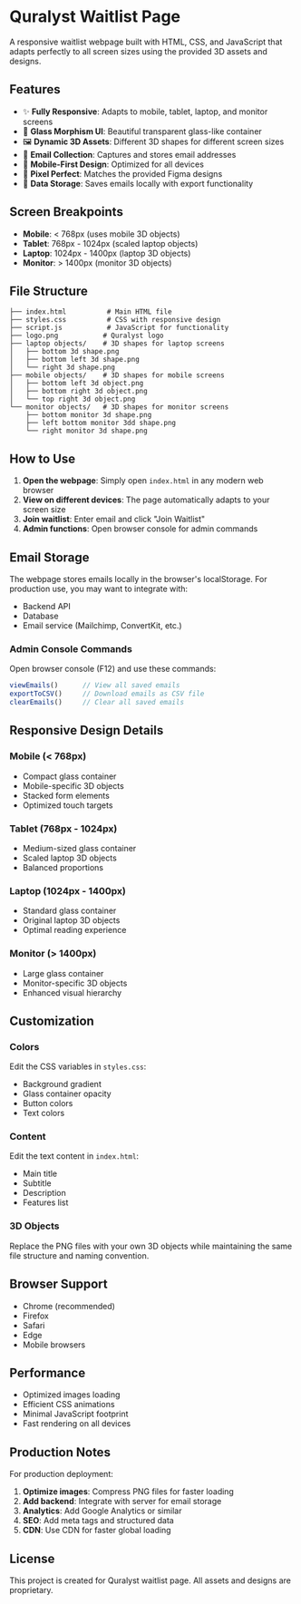 # Quralyst Waitlist Page

A responsive waitlist webpage built with HTML, CSS, and JavaScript that adapts perfectly to all screen sizes using the provided 3D assets and designs.

## Features

- ✨ **Fully Responsive**: Adapts to mobile, tablet, laptop, and monitor screens
- 🎨 **Glass Morphism UI**: Beautiful transparent glass-like container
- 🖼️ **Dynamic 3D Assets**: Different 3D shapes for different screen sizes
- 📧 **Email Collection**: Captures and stores email addresses
- 📱 **Mobile-First Design**: Optimized for all devices
- 🎯 **Pixel Perfect**: Matches the provided Figma designs
- 💾 **Data Storage**: Saves emails locally with export functionality

## Screen Breakpoints

- **Mobile**: < 768px (uses mobile 3D objects)
- **Tablet**: 768px - 1024px (scaled laptop objects)
- **Laptop**: 1024px - 1400px (laptop 3D objects)
- **Monitor**: > 1400px (monitor 3D objects)

## File Structure

```
├── index.html          # Main HTML file
├── styles.css          # CSS with responsive design
├── script.js           # JavaScript for functionality
├── logo.png           # Quralyst logo
├── laptop objects/    # 3D shapes for laptop screens
│   ├── bottom 3d shape.png
│   ├── bottom left 3d shape.png
│   └── right 3d shape.png
├── mobile objects/    # 3D shapes for mobile screens
│   ├── bottom left 3d object.png
│   ├── bottom right 3d object.png
│   └── top right 3d object.png
└── monitor objects/   # 3D shapes for monitor screens
    ├── bottom monitor 3d shape.png
    ├── left bottom monitor 3dd shape.png
    └── right monitor 3d shape.png
```

## How to Use

1. **Open the webpage**: Simply open `index.html` in any modern web browser
2. **View on different devices**: The page automatically adapts to your screen size
3. **Join waitlist**: Enter email and click "Join Waitlist"
4. **Admin functions**: Open browser console for admin commands

## Email Storage

The webpage stores emails locally in the browser's localStorage. For production use, you may want to integrate with:

- Backend API
- Database
- Email service (Mailchimp, ConvertKit, etc.)

### Admin Console Commands

Open browser console (F12) and use these commands:

```javascript
viewEmails()      // View all saved emails
exportToCSV()     // Download emails as CSV file
clearEmails()     // Clear all saved emails
```

## Responsive Design Details

### Mobile (< 768px)
- Compact glass container
- Mobile-specific 3D objects
- Stacked form elements
- Optimized touch targets

### Tablet (768px - 1024px)
- Medium-sized glass container
- Scaled laptop 3D objects
- Balanced proportions

### Laptop (1024px - 1400px)
- Standard glass container
- Original laptop 3D objects
- Optimal reading experience

### Monitor (> 1400px)
- Large glass container
- Monitor-specific 3D objects
- Enhanced visual hierarchy

## Customization

### Colors
Edit the CSS variables in `styles.css`:
- Background gradient
- Glass container opacity
- Button colors
- Text colors

### Content
Edit the text content in `index.html`:
- Main title
- Subtitle
- Description
- Features list

### 3D Objects
Replace the PNG files with your own 3D objects while maintaining the same file structure and naming convention.

## Browser Support

- Chrome (recommended)
- Firefox
- Safari
- Edge
- Mobile browsers

## Performance

- Optimized images loading
- Efficient CSS animations
- Minimal JavaScript footprint
- Fast rendering on all devices

## Production Notes

For production deployment:

1. **Optimize images**: Compress PNG files for faster loading
2. **Add backend**: Integrate with server for email storage
3. **Analytics**: Add Google Analytics or similar
4. **SEO**: Add meta tags and structured data
5. **CDN**: Use CDN for faster global loading

## License

This project is created for Quralyst waitlist page. All assets and designs are proprietary.
